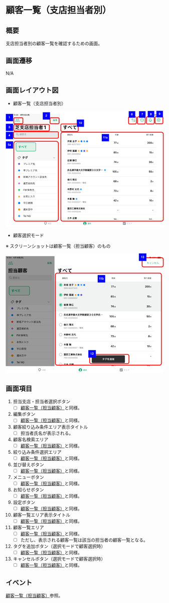 # 顧客一覧（支店担当者別）

## 概要

支店担当者別の顧客一覧を確認するための画面。

## 画面遷移

N/A

## 画面レイアウト図

- 顧客一覧（支店担当者別）

![顧客一覧（支店担当者別）](./images/顧客一覧（支店担当者別）.drawio.png)

- 顧客選択モード

※ スクリーンショットは顧客一覧（担当顧客）のもの

![顧客一覧_顧客選択モード](./images/顧客一覧_顧客選択モード.drawio.png)

## 画面項目

1. 担当支店・担当者選択ボタン
    - [ ] [顧客一覧（担当顧客）](./顧客一覧（担当顧客）.md)と同様。
2. 編集ボタン
    - [ ] [顧客一覧（担当顧客）](./顧客一覧（担当顧客）.md)と同様。
3. 顧客絞り込み条件エリア表示タイトル
    - [ ] 担当者氏名が表示される。
4. 顧客名検索エリア
    - [ ] [顧客一覧（担当顧客）](./顧客一覧（担当顧客）.md)と同様。
5. 絞り込み条件選択エリア
    - [ ] [顧客一覧（担当顧客）](./顧客一覧（担当顧客）.md)と同様。
6. 並び替えボタン
    - [ ] [顧客一覧（担当顧客）](./顧客一覧（担当顧客）.md)と同様。
7. メニューボタン
    - [ ] [顧客一覧（担当顧客）](./顧客一覧（担当顧客）.md)と同様。
8. お知らせボタン
    - [ ] [顧客一覧（担当顧客）](./顧客一覧（担当顧客）.md)と同様。
9. 設定ボタン
    - [ ] [顧客一覧（担当顧客）](./顧客一覧（担当顧客）.md)と同様。
10. 顧客一覧エリア表示タイトル
    - [ ] [顧客一覧（担当顧客）](./顧客一覧（担当顧客）.md)と同様。
11. 顧客一覧エリア
    - [ ] [顧客一覧（担当顧客）](./顧客一覧（担当顧客）.md)と同様。
    - [ ] ただし、表示される顧客一覧は該当の担当者の顧客一覧となる。
12. タグを追加ボタン（選択モードで顧客選択時）
    - [ ] [顧客一覧（担当顧客）](./顧客一覧（担当顧客）.md)と同様。
13. キャンセルボタン（選択モードで顧客選択時）
    - [ ] [顧客一覧（担当顧客）](./顧客一覧（担当顧客）.md)と同様。

## イベント

[顧客一覧（担当顧客）](./顧客一覧（担当顧客）.md)参照。
